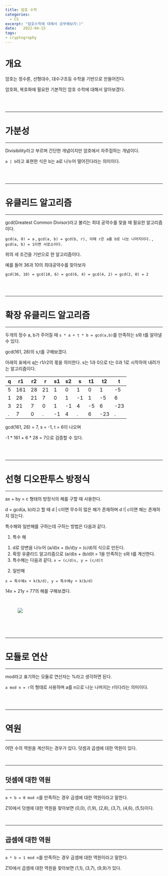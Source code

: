 ```yaml
---
title: 암호 수학
categories: 
  - CS
excerpt: "암호수학에 대해서 공부해보자:)"
date:   2022-04-15
tags:
- cryptography
---
```


# 개요

암호는 정수론, 선형대수, 대수구조등 수학을 기반으로 만들어진다.

암호화, 복호화에 필요한 기본적인 암호 수학에 대해서 알아보겠다.

<br />
<br />

---

# 가분성

---

Divisibility라고 부르며 간단한 개념이지만 암호에서 자주접하는 개념이다.

`a | b`라고 표현한 식은 b는 a로 나누어 떨어진다라는 의미이다.

<br />
<br />

---

# 유클리드 알고리즘

---

gcd(Greatest Common Divisor)라고 불리는 최대 공약수를 찾을 때 필요한 알고리즘이다.

`gcd(a, 0) = a` , `gcd(a, b) = gcd(b, r), 이때 r은 a를 b로 나눈 나머지이다.` , ` gcd(a, b) = 1이면 서로소이다.`

위의 세 조건을 기반으로 한 알고리즘이다.

예를 들어 36과 10의 최대공약수를 찾아보자

`gcd(36, 10) = gcd(10, 6) = gcd(6, 4) = gcd(4, 2) = gcd(2, 0) = 2`

<br />
<br />

---

# 확장 유클리드 알고리즘

---

두개의 정수 a, b가 주어질 때 `s * a + t * b = gcd(a,b)`를 만족하는 s와 t를 알아낼 수 있다.

gcd(161, 28)의 s,t를 구해보겠다.

아래의 표에서 q는 r1/r2의 몫을 의미한다. s는 1과 0으로 t는 0과 1로 시작하여 내려가는 알고리즘이다.

| q | r1 | r2 | r | s1 | s2 | s | t1 | t2 | t |
| --- | --- | --- | --- | --- | --- | --- | --- | --- | --- |
| 5 | 161 | 28 | 21 | 1 | 0 | 1 | 0 | 1 | -5 |
| 1 | 28 | 21 | 7 | 0 | 1 | -1 | 1 | -5 | 6 |
| 3 | 21 | 7 | 0 | 1 | -1 | 4 | -5 | 6 | -23 |
| . | 7 | 0 | . | -1 | 4 | . | 6 | -23 | . |

gcd(161, 28) = 7, s = -1, t = 6이 나오며

-1 * 161 + 6 * 28 = 7으로 검증할 수 있다.

<br />
<br />

---

# 선형 디오판투스 방정식

---

ax + by = c 형태의 방정식의 해를 구할 때 사용한다.

d = gcd(a, b)라고 할 때 d | c이면 무수히 많은 해가 존재하며 d !| c이면 해는 존재하지 않는다.

특수해와 일반해를 구하는데 구하는 방법은 다음과 같다.

1) 특수 해

1. d로 양변을 나누어 (a/d)x + (b/d)y = (c/d)의 식으로 만든다.
2. 확장 유클리드 알고리즘으로 (a/d)s + (b/d)t = 1을 만족하는 s와 t를 계산한다.
3. 특수해는 다음과 같다. `x = (c/d)s, y = (c/d)t`

2) 일반해

`x = 특수해x + k(b/d), y = 특수해y + k(b/d)`

14x + 21y = 77의 해를 구해보겠다.

<br />

<figure>
	<a href="https://user-images.githubusercontent.com/79088896/163576328-c221f313-b211-4f8d-b8a4-40047e364fb9.jpg">
		<img src="https://user-images.githubusercontent.com/79088896/163576328-c221f313-b211-4f8d-b8a4-40047e364fb9.jpg" class="w8" />
	</a>
</figure>

<br />

<br />
<br />

---

# 모듈로 연산

---

mod라고 표기하는 모듈로 연산자는 %라고 생각하면 된다.

`a mod n = r`의 형태로 사용하며 a를 n으로 나눈 나머지는 r이다라는 의미이다.

<br />
<br />

---

# 역원

---

어떤 수의 역원을 계산하는 경우가 있다. 덧셈과 곱셈에 대한 역원이 있다.

<br />

---

## 덧셈에 대한 역원

---

`a + b = 0 mod n`를 만족하는 경우 곱셈에 대한 역원이라고 말한다.

Z10에서 덧셈에 대한 역원을 찾아보면 (0,0), (1,9), (2,8), (3,7), (4,6), (5,5)이다.

<br />

---

## 곱셈에 대한 역원

---

`a * b = 1 mod n`를 만족하는 경우 곱셈에 대한 역원이라고 말한다.

Z10에서 곱셈에 대한 역원을 찾아보면 (1,1), (3,7), (9,9)가 있다.
